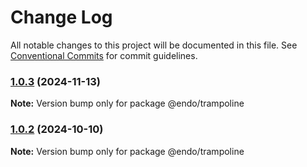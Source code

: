 # Change Log

All notable changes to this project will be documented in this file.
See [Conventional Commits](https://conventionalcommits.org) for commit guidelines.

### [1.0.3](https://github.com/endojs/endo/compare/@endo/trampoline@1.0.2...@endo/trampoline@1.0.3) (2024-11-13)

**Note:** Version bump only for package @endo/trampoline





### [1.0.2](https://github.com/endojs/endo/compare/@endo/trampoline@1.0.1...@endo/trampoline@1.0.2) (2024-10-10)

**Note:** Version bump only for package @endo/trampoline
